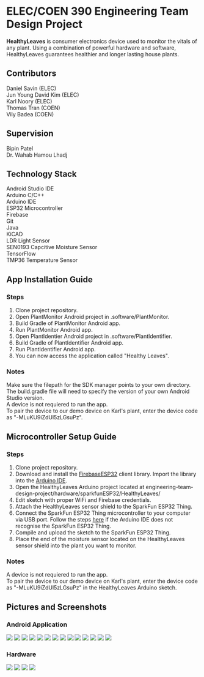 # ELEC/COEN 390 Engineering Team Design Project

**HealthyLeaves** is consumer electronics device used to monitor the vitals of any plant. Using a combination of powerful hardware and software, HealthyLeaves guarantees healthier and longer lasting house plants.

## Contributors
Daniel Savin (ELEC)  
Jun Young David Kim (ELEC)  
Karl Noory (ELEC)  
Thomas Tran (COEN)  
Vily Badea (COEN)  

## Supervision
Bipin Patel  
Dr. Wahab Hamou Lhadj  

## Technology Stack
Android Studio IDE  
Arduino C/C++  
Arduino IDE  
ESP32 Microcontroller  
Firebase  
Git  
Java  
KiCAD  
LDR Light Sensor  
SEN0193 Capcitive Moisture Sensor  
TensorFlow  
TMP36 Temperature Sensor  

## App Installation Guide
### Steps
1. Clone project repository.
1. Open PlantMonitor Android project in .software/PlantMonitor.
1. Build Gradle of PlantMonitor Android app.
1. Run PlantMonitor Android app.
1. Open PlantIdentier Android project in .software/PlantIdentifier.
1. Build Gradle of PlantIdentifier Android app.
1. Run PlantIdentifier Android app.
1. You can now access the application called "Healthy Leaves".

### Notes
Make sure the filepath for the SDK manager points to your own directory.  
The build.gradle file will need to specify the version of your own Android Studio version.  
A device is not requiered to run the app.  
To pair the device to our demo device on Karl's plant, enter the device code as "-MLuKU9iZdUl5zLGsuPz".  

## Microcontroller Setup Guide
### Steps
1. Clone project repository.
1. Download and install the [FirebaseESP32](https://www.arduino.cc/reference/en/libraries/firebase-esp32-client/) client library. Import the library into the [Arduino IDE](https://www.arduino.cc/en/software).
1. Open the HealthyLeaves Arduino project located at engineering-team-design-project/hardware/sparkfunESP32/HealthyLeaves/
1. Edit sketch with proper WiFi and Firebase credentials.
1. Attach the HealthyLeaves sensor shield to the SparkFun ESP32 Thing.
1. Connect the SparkFun ESP32 Thing microcontroller to your computer via USB port. Follow the steps [here](https://learn.sparkfun.com/tutorials/esp32-thing-hookup-guide) if the Arduino IDE does not recognise the SparkFun ESP32 Thing.
1. Compile and upload the sketch to the SparkFun ESP32 Thing.
1. Place the end of the moisture sensor located on the HealthyLeaves sensor shield into the plant you want to monitor.


### Notes
A device is not requiered to run the app.  
To pair the device to our demo device on Karl's plant, enter the device code as "-MLuKU9iZdUl5zLGsuPz" in the HealthyLeaves Arduino sketch.  

## Pictures and Screenshots
### Android Application
![](/software/screenshots/loginSignup.png)
![](/software/screenshots/home.png)
![](/software/screenshots/plantCatalog.png)
![](/software/screenshots/addPlantToCatalog.png)
![](/software/screenshots/editPlantToCatalog.png)
![](/software/screenshots/addPlantToUser.png)
![](/software/screenshots/livePlantSensorData.png)
![](/software/screenshots/lightGraph.png)
![](/software/screenshots/moistureGraph.png)
![](/software/screenshots/temperatureGraph.png)
![](/software/screenshots/notification.png)
![](/software/screenshots/userPlants.png)
![](/software/screenshots/rose.png)
![](/software/screenshots/credits.png)

### Hardware
![](/hardware/pictures/1.jpg)
![](/hardware/pictures/2.jpg)
![](/hardware/pictures/3.jpg)
![](/hardware/pictures/4.jpg)
